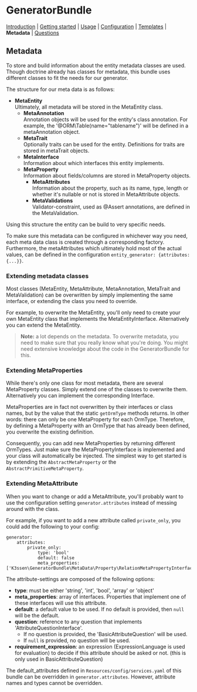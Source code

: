 GeneratorBundle
===============

 [Introduction](Introduction.md#generatorbundle)
| [Getting started](getting_started.md#generatorbundle)
| [Usage](usage.md#generatorbundle)
| [Configuration](configuration.md#generatorbundle)
| [Templates](templates.md#generatorbundle)
| **Metadata**
| [Questions](questions.md#generatorbundle)

## Metadata

To store and build information about the entity metadata classes are used. 
Though doctrine already has classes for metadata, this bundle uses different classes to fit the
needs for our generator.

The structure for our meta data is as follows:

* **MetaEntity**  
  Ultimately, all metadata will be stored in the MetaEntity class. 
    * **MetaAnnotation**  
       Annotation objects will be used for the entity's class annotation.
       For example, the '@ORM\Table(name="tablename")' will be defined in
       a metaAnnotation object.
    * **MetaTrait**  
       Optionally traits can be used for the entity. Definitions for traits
       are stored in metaTrait objects.  
    * **MetaInterface**  
    Information about which interfaces this entity implements.    
    * **MetaProperty**  
       Information about fields/columns are stored in MetaProperty objects.
        * **MetaAttributes**  
        Information about the property, such as its name, type, length or whether it's nullable
        or not is stored in MetaAttribute objects.
        * **MetaValidations**  
        Validator-constraint, used as @Assert annotations, are defined in the MetaValidation.

Using this structure the entity can be build to very specific needs.

To make sure this metadata can be configured in whichever way you need, each meta data class
is created through a corresponding factory. 
Furthermore, the metaAttributes which ultimately hold most of the actual values, can be defined
in the configuration `entity_generator: {attributes: {...}}`.

### Extending metadata classes

Most classes (MetaEntity, MetaAttribute, MetaAnnotation, MetaTrait and MetaValidation)
can be overwritten by simply implementing the same interface, or extending the class you need to override.

For example, to overwrite the MetaEntity, you'll only need to create your own MetaEntity class
that implements the MetaEntityInterface. Alternatively you can extend
the MetaEntity.

> **Note:** a lot depends on the metadata. To overwrite metadata, 
you need to make sure that you really know what you're doing. 
> You might need extensive knowledge about the code in  the GeneratorBundle for this.

### Extending MetaProperties

While there's only one class for most metadata, there are several MetaProperty classes. Simply extend one
of the classes to overwrite them. Alternatively you can implement the corresponding Interface. 

MetaProperties are in fact not overwritten by their interfaces or class names, but by the value that
the static `getOrmType` methods returns. In other words: there can only be one
MetaProperty for each OrmType. Therefore, by defining a MetaProperty with an OrmType
that has already been defined, you overwrite the existing definition.

Consequently, you can add new MetaProperties by returning different OrmTypes. Just make sure the MetaPropertyInterface is implemented
and your class will automatically be injected. 
The simplest way to get started is by extending the `AbstractMetaProperty` or the
`AbstractPrimitiveMetaProperty`.

### Extending MetaAttribute

When you want to change or add a MetaAttribute, you'll probably want to use the configuration
setting `generator.attributes` instead of messing around with the class.

For example, if you want to add a new attribute called `private_only`, you could add the
following to your config:

    generator:
        attributes:
            private_only:
                type: 'bool'
                default: false
                meta_properties: ['K3ssen\GeneratorBundle\MetaData\Property\RelationMetaPropertyInterface']

The attribute-settings are composed of the following options:

- **type**: must be either 'string', 'int', 'bool', 'array' or 'object'
- **meta_properties**: array of interfaces. Properties that implement one of these interfaces will use this attribute.
- **default**: a default value to be used. If no default is provided, then `null` will be the default.
- **question**: reference to any question that implements 'AttributeQuestionInterface'. 
    - If no question is provided, the 'BasicAttributeQuestion' will be used.
    - If `null` is provided, no question will be used.
- **requirement_expression**: an expression (ExpressionLanguage is used for evaluation) to decide if this attribute should be
    asked or not. (this is only used in BasicAttributeQuestion)
    
    
The default_attributes defined in `Resources/config/services.yaml` of this bundle can be
overridden in `generator.attributes`. However, attribute names and types
cannot be overridden.